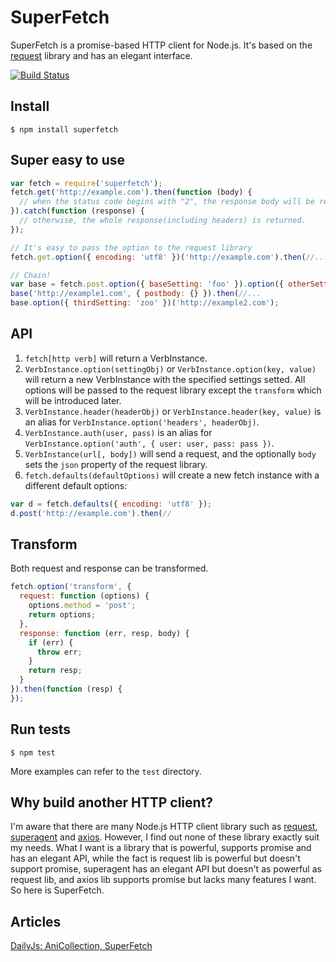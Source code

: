 SuperFetch
==========
SuperFetch is a promise-based HTTP client for Node.js. It's based on the [request](https://github.com/request/request) library and has an elegant interface.

[![Build Status](https://travis-ci.org/luin/superfetch.png?branch=master)](https://travis-ci.org/luin/superfetch)

Install
------

```shell
$ npm install superfetch
```

Super easy to use
-----------------

```javascript
var fetch = require('superfetch');
fetch.get('http://example.com').then(function (body) {
  // when the status code begins with "2", the response body will be returned.
}).catch(function (response) {
  // otherwise, the whole response(including headers) is returned.
});

// It's easy to pass the option to the request library
fetch.get.option({ encoding: 'utf8' })('http://example.com').then(//...

// Chain!
var base = fetch.post.option({ baseSetting: 'foo' }).option({ otherSetting: 'bar' });
base('http://example1.com', { postbody: {} }).then(//...
base.option({ thirdSetting: 'zoo' })('http://example2.com');
```

API
----

1. `fetch[http verb]` will return a VerbInstance.
2. `VerbInstance.option(settingObj)` or `VerbInstance.option(key, value)` will return a new VerbInstance with the specified settings setted. All options will be passed to the request library except the `transform` which will be introduced later.
3. `VerbInstance.header(headerObj)` or `VerbInstance.header(key, value)` is an alias for `VerbInstance.option('headers', headerObj)`.
4. `VerbInstance.auth(user, pass)` is an alias for `VerbInstance.option('auth', { user: user, pass: pass })`.
5. `VerbInstance(url[, body])` will send a request, and the optionally `body` sets the `json` property of the request library.
6. `fetch.defaults(defaultOptions)` will create a new fetch instance with a different default options:
```javascript
var d = fetch.defaults({ encoding: 'utf8' });
d.post('http://example.com').then(//
```

Transform
---------

Both request and response can be transformed.

```javascript
fetch.option('transform', {
  request: function (options) {
    options.method = 'post';
    return options;
  },
  response: function (err, resp, body) {
    if (err) {
      throw err;
    }
    return resp;
  }
}).then(function (resp) {
});
```

Run tests
---------

```shell
$ npm test
```

More examples can refer to the `test` directory.

Why build another HTTP client?
-------------
I'm aware that there are many Node.js HTTP client library such as [request](https://github.com/request/request), [superagent](https://github.com/visionmedia/superagent) and [axios](https://github.com/mzabriskie/axios). However, I find out none of these library exactly suit my needs. What I want is a library that is powerful, supports promise and has an elegant API, while the fact is request lib is powerful but doesn't support promise, superagent has an elegant API but doesn't as powerful as request lib, and axios lib supports promise but lacks many features I want. So here is SuperFetch.

Articles
-------
[DailyJs: AniCollection, SuperFetch](http://dailyjs.com/2015/03/19/anicollection-superfetch/)
